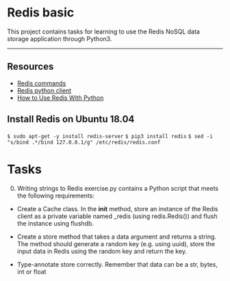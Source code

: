 # Redis basic


This project contains  tasks for learning to use the Redis NoSQL data storage application through Python3.

---

## Resources
- [Redis commands](https://intranet.alxswe.com/rltoken/lQ8ANhVfxDTxDr2UDSyQRA)
- [Redis python client](https://intranet.alxswe.com/rltoken/imfgFhAZPlg7YMZ_tHvFZw)
- [How to Use Redis With Python](https://intranet.alxswe.com/rltoken/7SluvFvgckwVgsvrfOf1CQ)

## Install Redis on Ubuntu 18.04
`$ sudo apt-get -y install redis-server`
`$ pip3 install redis`
`$ sed -i "s/bind .*/bind 127.0.0.1/g" /etc/redis/redis.conf`

# Tasks
0. Writing strings to Redis
exercise.py contains a Python script that meets the following requirements:
- Create a Cache class. In the __init__ method, store an instance of the Redis client as a private variable named _redis (using redis.Redis()) and flush the instance using flushdb.

- Create a store method that takes a data argument and returns a string. The method should generate a random key (e.g. using uuid), store the input data in Redis using the random key and return the key.
- Type-annotate store correctly. Remember that data can be a str, bytes, int or float

